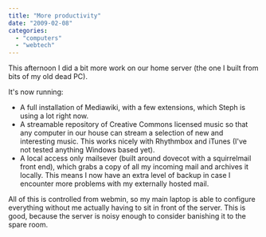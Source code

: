 ```yaml
---
title: "More productivity"
date: "2009-02-08"
categories: 
  - "computers"
  - "webtech"
---
```


This afternoon I did a bit more work on our home server (the one I built from bits of my old dead PC).

It's now running:

- A full installation of Mediawiki, with a few extensions, which Steph is using a lot right now.
- A streamable repository of Creative Commons licensed music so that any computer in our house can stream a selection of new and interesting music. This works nicely with Rhythmbox and iTunes (I've not tested anything Windows based yet).
- A local access only mailsever (built around dovecot with a squirrelmail front end), which grabs a copy of all my incoming mail and archives it locally. This means I now have an extra level of backup in case I encounter more problems with my externally hosted mail.

All of this is controlled from webmin, so my main laptop is able to configure everything without me actually having to sit in front of the server. This is good, because the server is noisy enough to consider banishing it to the spare room.
